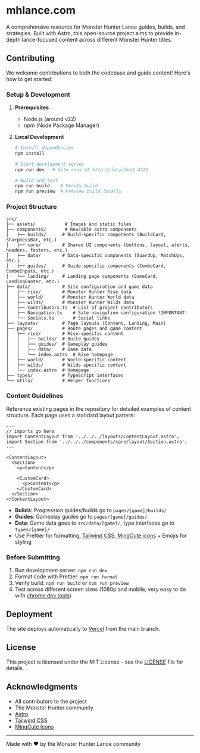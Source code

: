 # mhlance.com

A comprehensive resource for Monster Hunter Lance guides, builds, and strategies. Built with Astro, this open-source project aims to provide in-depth lance-focused content across different Monster Hunter titles.

## Contributing

We welcome contributions to both the codebase and guide content! Here's how to get started:

### Setup & Development

1. **Prerequisites**

   - Node.js (around v22)
   - npm (Node Package Manager)

2. **Local Development**

   ```bash
   # Install dependencies
   npm install

   # Start development server
   npm run dev   # Site runs at http://localhost:4321

   # Build and test
   npm run build    # Verify build
   npm run preview  # Preview build locally
   ```

### Project Structure

```
src/
├── assets/           # Images and static files
├── components/       # Reusable astro components
│   ├── builds/      # Build-specific components (BuildCard, SharpnessBar, etc.)
│   ├── core/        # Shared UI components (buttons, layout, alerts, headers, footers, etc.)
│   ├── data/        # Data-specific components (GuardUp, MatchUps, etc.)
│   ├── guides/      # Guide-specific components (ComboCard, ComboInputs, etc.)
│   └── landing/     # Landing page components (GameCard, LandingFooter, etc.)
├── data/            # Site configuration and game data
│   ├── rise/        # Monster Hunter Rise data
│   ├── world/       # Monster Hunter World data
│   ├── wilds/       # Monster Hunter Wilds data
│   ├── Contributors.ts  # List of project contributors
│   ├── Navigation.ts    # Site navigation configuration !IMPORTANT!
│   └── Socials.ts       # Social links
├── layouts/         # Page layouts (Content, Landing, Main)
├── pages/           # Route pages and game content
│   ├── rise/        # Rise-specific content
│   │   ├── builds/  # Build guides
│   │   ├── guides/  # Gameplay guides
│   │   ├── data/    # Game data
│   │   └── index.astro  # Rise homepage
│   ├── world/       # World-specific content
│   ├── wilds/       # Wilds-specific content
│   └── index.astro  # Homepage
├── types/           # TypeScript interfaces
└── utils/           # Helper functions
```

### Content Guidelines

Reference existing pages in the repository for detailed examples of content structure. Each page uses a standard layout pattern:

```
---
// imports go here
import ContentLayout from '../../../layouts/ContentLayout.astro';
import Section from '../../../components/core/layout/Section.astro';
---

<ContentLayout>
  <Section>
    <p>Content</p>

    <CustomCard>
      <p>Content</p>
    </CustomCard>
  </Section>
</ContentLayout>
```

- **Builds**: Progression guides/builds go to `pages/[game]/builds/`
- **Guides**: Gameplay guides go to `pages/[game]/guides/`
- **Data**: Game data goes to `src/data/[game]/`, type interfaces go to `types/[game]/`
- Use Prettier for formatting, [Tailwind CSS](https://tailwindcss.com/), [MingCute icons](https://icon-sets.iconify.design/mingcute/) + Emojis for styling

### Before Submitting

1. Run development server: `npm run dev`
2. Format code with Prettier: `npm run format`
3. Verify build: `npm run build` or `npm run preview`
4. Test across different screen sizes (1080p and mobile, very easy to do with [chrome dev tools](https://developer.chrome.com/docs/devtools/device-mode))

## Deployment

The site deploys automatically to [Vercel](https://vercel.com) from the main branch.

## License

This project is licensed under the MIT License - see the [LICENSE](LICENSE) file for details.

## Acknowledgments

- All contributors to the project
- The Monster Hunter community
- [Astro](https://astro.build)
- [Tailwind CSS](https://tailwindcss.com)
- [MingCute Icons](https://www.mingcute.com)

---

Made with ❤️ by the Monster Hunter Lance community
